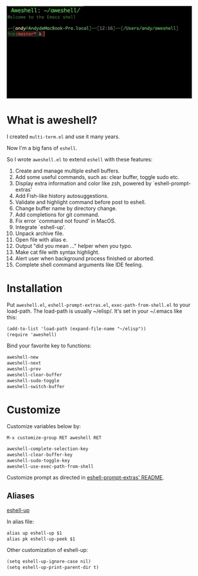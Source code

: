 <img src="./aweshell.gif">

# What is aweshell?

I created `multi-term.el` and use it many years.

Now I'm a big fans of `eshell`.

So I wrote `aweshell.el` to extend `eshell` with these features:

1. Create and manage multiple eshell buffers.
2. Add some useful commands, such as: clear buffer, toggle sudo etc.
3. Display extra information and color like zsh, powered by `eshell-prompt-extras'
4. Add Fish-like history autosuggestions.
5. Validate and highlight command before post to eshell.
6. Change buffer name by directory change.
7. Add completions for git command.
8. Fix error `command not found' in MacOS.
9. Integrate `eshell-up'.
10. Unpack archive file.
11. Open file with alias e.
12. Output "did you mean ..." helper when you typo.
13. Make cat file with syntax highlight.
14. Alert user when background process finished or aborted.
15. Complete shell command arguments like IDE feeling.

# Installation

Put `aweshell.el`, `eshell-prompt-extras.el`, `exec-path-from-shell.el` to your load-path.
The load-path is usually ~/elisp/.
It's set in your ~/.emacs like this:
```Elisp
(add-to-list 'load-path (expand-file-name "~/elisp"))
(require 'aweshell)
```

Bind your favorite key to functions:

```Elisp
aweshell-new
aweshell-next
aweshell-prev
aweshell-clear-buffer
aweshell-sudo-toggle
aweshell-switch-buffer
```

# Customize

Customize variables below by:
```Elisp
M-x customize-group RET aweshell RET
```

```Elisp
aweshell-complete-selection-key
aweshell-clear-buffer-key
aweshell-sudo-toggle-key
aweshell-use-exec-path-from-shell
```

Customize prompt as directed in [eshell-prompt-extras' README](https://github.com/kaihaosw/eshell-prompt-extras#themes).

## Aliases

[eshell-up](https://github.com/peterwvj/eshell-up)

In alias file:
```
alias up eshell-up $1
alias pk eshell-up-peek $1
```

Other customization of eshell-up:
```Elisp
(setq eshell-up-ignore-case nil)
(setq eshell-up-print-parent-dir t)
```
